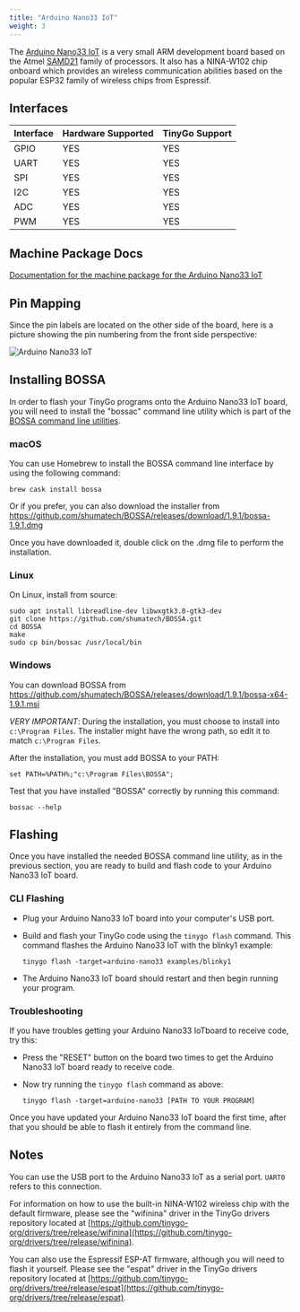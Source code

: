 ```yaml
---
title: "Arduino Nano33 IoT"
weight: 3
---
```


The [Arduino Nano33 IoT](https://store.arduino.cc/nano-33-iot) is a very small ARM development board based on the Atmel [SAMD21](https://www.microchip.com/wwwproducts/en/ATSAMD21G18) family of processors. It also has a NINA-W102 chip onboard which provides an wireless communication abilities based on the popular ESP32 family of wireless chips from Espressif.

## Interfaces

| Interface | Hardware Supported | TinyGo Support |
| --------- | ------------- | ----- |
| GPIO      | YES | YES |
| UART      | YES | YES |
| SPI      | YES | YES |
| I2C      | YES | YES |
| ADC      | YES | YES |
| PWM      | YES | YES |

## Machine Package Docs

[Documentation for the machine package for the Arduino Nano33 IoT](../machine/arduino-nano33)

## Pin Mapping

Since the pin labels are located on the other side of the board, here is a picture showing the pin numbering from the front side perspective:

![Arduino Nano33 IoT](../../../../images/nano33pinmap.jpg)

## Installing BOSSA

In order to flash your TinyGo programs onto the Arduino Nano33 IoT board, you will need to install the "bossac" command line utility which is part of the [BOSSA command line utilities](https://github.com/shumatech/BOSSA).

### macOS

You can use Homebrew to install the BOSSA command line interface by using the following command:

```shell
brew cask install bossa
```

Or if you  prefer, you can also download the installer from https://github.com/shumatech/BOSSA/releases/download/1.9.1/bossa-1.9.1.dmg

Once you have downloaded it, double click on the .dmg file to perform the installation.

### Linux

On Linux, install from source:

```shell
sudo apt install libreadline-dev libwxgtk3.0-gtk3-dev
git clone https://github.com/shumatech/BOSSA.git
cd BOSSA
make
sudo cp bin/bossac /usr/local/bin
```

### Windows

You can download BOSSA from https://github.com/shumatech/BOSSA/releases/download/1.9.1/bossa-x64-1.9.1.msi

*VERY IMPORTANT*: During the installation, you must choose to install into `c:\Program Files`. The installer might have the wrong path, so edit it to match  `c:\Program Files`.

After the installation, you must add BOSSA to your PATH:

```shell
set PATH=%PATH%;"c:\Program Files\BOSSA";
```

Test that you have installed "BOSSA" correctly by running this command:

```shell
bossac --help
```

## Flashing

Once you have installed the needed BOSSA command line utility, as in the previous section, you are ready to build and flash code to your Arduino Nano33 IoT board.

### CLI Flashing

- Plug your Arduino Nano33 IoT board into your computer's USB port.
- Build and flash your TinyGo code using the `tinygo flash` command. This command flashes the Arduino Nano33 IoT with the blinky1 example:

    ```shell
    tinygo flash -target=arduino-nano33 examples/blinky1
    ```

- The Arduino Nano33 IoT board should restart and then begin running your program.

### Troubleshooting

If you have troubles getting your Arduino Nano33 IoTboard to receive code, try this:

- Press the "RESET" button on the board two times to get the Arduino Nano33 IoT board ready to receive code.
- Now try running the `tinygo flash` command as above:

    ```shell
    tinygo flash -target=arduino-nano33 [PATH TO YOUR PROGRAM]
    ```

Once you have updated your Arduino Nano33 IoT board the first time, after that you should be able to flash it entirely from the command line.

## Notes

You can use the USB port to the Arduino Nano33 IoT as a serial port. `UART0` refers to this connection.

For information on how to use the built-in NINA-W102 wireless chip with the default firmware, please see the "wifinina" driver in the TinyGo drivers repository located at [https://github.com/tinygo-org/drivers/tree/release/wifinina](https://github.com/tinygo-org/drivers/tree/release/wifinina).

You can also use the Espressif ESP-AT firmware, although you will need to flash it yourself. Please see the "espat" driver in the TinyGo drivers repository located at [https://github.com/tinygo-org/drivers/tree/release/espat](https://github.com/tinygo-org/drivers/tree/release/espat).
